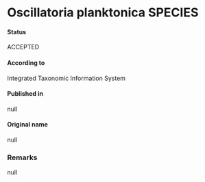 # Oscillatoria planktonica SPECIES

#### Status
ACCEPTED

#### According to
Integrated Taxonomic Information System

#### Published in
null

#### Original name
null

### Remarks
null